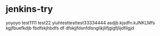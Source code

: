 # jenkins-try
yoyoyo
test1111
test22
yiuhtesttesttest33334444
asdjb.kjsdfn.kJNKLMfs kgjfbuefkdjb fbdfskjhbdfs df dfskjjfdsnfdlsnglikjlifjgigfjlijdfilgjd

